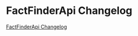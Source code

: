 # FactFinderApi Changelog

[FactFinderApi Changelog](https://github.com/spryker-eco/FactFinderApi/releases)
